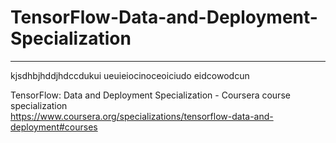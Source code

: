 # TensorFlow-Data-and-Deployment-Specialization
*************************************************************

kjsdhbjhddjhdccdukui
ueuieiocinoceoiciudo
eidcowodcun



TensorFlow: Data and Deployment Specialization - Coursera course specialization   
https://www.coursera.org/specializations/tensorflow-data-and-deployment#courses


